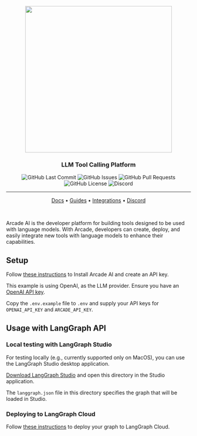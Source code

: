 <div align="center">

<img width="400px" src="https://docs-112.pages.dev/images/logo/arcade-ai-logo.png" />

### LLM Tool Calling Platform

<p>
<img alt="GitHub Last Commit" src="https://img.shields.io/github/last-commit/arcadeai/arcade-ai" />
<img alt="GitHub Issues" src="https://img.shields.io/github/issues/arcadeai/arcade-ai" />
<img alt="GitHub Pull Requests" src="https://img.shields.io/github/issues-pr/arcadeai/arcade-ai" />
<img alt="GitHub License" src="https://img.shields.io/badge/License-MIT-yellow.svg" />
<img alt="Discord" src="https://img.shields.io/discord/1110910277110743103?label=Discord&logo=discord&logoColor=white&style=plastic&color=d7b023)](https://discord.gg/" />
</p>

---

<p align="center">
  <a href="https://docs-112.pages.dev" target="_blank">Docs</a> •
  <a href="https://docs-112.pages.dev/guides" target="_blank">Guides</a> •
  <a href="https://docs-112.pages.dev/integrations" target="_blank">Integrations</a> •
  <a href="https://discord.com/invite/" target="_blank">Discord</a>

</p>

<br />

</div>

Arcade AI is the developer platform for building tools designed to be used with language models. With Arcade, developers can create, deploy, and easily integrate new tools with language models to enhance their capabilities.

## Setup

Follow [these instructions](https://docs-112.pages.dev/home/quickstart) to Install Arcade AI and create an API key.

This example is using OpenAI, as the LLM provider. Ensure you have an [OpenAI API key](https://platform.openai.com/docs/quickstart).

Copy the `.env.example` file to `.env` and supply your API keys for `OPENAI_API_KEY` and `ARCADE_API_KEY`.

## Usage with LangGraph API 

### Local testing with LangGraph Studio

For testing locally (e.g., currently supported only on MacOS), you can use the LangGraph Studio desktop application.

[Download LangGraph Studio](https://github.com/langchain-ai/langgraph-studio?tab=readme-ov-file#download) and open this directory in the Studio application.

The `langgraph.json` file in this directory specifies the graph that will be loaded in Studio.

### Deploying to LangGraph Cloud

Follow [these instructions](https://langchain-ai.github.io/langgraph/cloud/quick_start/#deploy-to-cloud) to deploy your graph to LangGraph Cloud.
